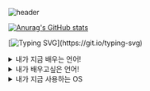 ![header](https://capsule-render.vercel.app/api?type=venom&height=200&color=7fc7d9&text=Student%20Developer&stroke=7fc7d9)

[![Anurag's GitHub stats](https://github-readme-stats.vercel.app/api?username=choitjddn0311)](https://github.com/anuraghazra/github-readme-stats)

[![Typing SVG](https://readme-typing-svg.demolab.com?font=Fira+Code&weight=900&pause=1000&color=646464&random=false&width=435&lines=%EA%B0%9C%EB%B0%9C%EC%9E%90%EB%A5%BC+%EA%BF%88%EA%BE%B8%EB%8A%94+2%ED%95%99%EB%85%84+%EA%B3%A0%EB%93%B1%ED%95%99%EC%83%9D%EC%9E%85%EB%8B%88%EB%8B%A4!!)](https://git.io/typing-svg)

<details>
<summary>
  내가 지금 배우는 언어!
</summary>
  ![html](https://img.shields.io/badge/HTML5-E34F26?style=for-the-badge&logo=html5&logoColor=white)
  ![css](https://img.shields.io/badge/CSS3-1572B6?style=for-the-badge&logo=css3&logoColor=white)
  ![js](https://img.shields.io/badge/JavaScript-F7DF1E?style=for-the-badge&logo=JavaScript&logoColor=white)
  ![python](https://img.shields.io/badge/Python-3776AB?style=for-the-badge&logo=python&logoColor=white)
</details>

<details>
<summary>
  내가 배우고싶은 언어!
</summary>
  ![c](https://img.shields.io/badge/C-00599C?style=for-the-badge&logo=c&logoColor=white)
  ![php](https://img.shields.io/badge/PHP-777BB4?style=for-the-badge&logo=php&logoColor=white)
  ![react](https://img.shields.io/badge/React-20232A?style=for-the-badge&logo=react&logoColor=61DAFB)
  ![java](https://img.shields.io/badge/Java-ED8B00?style=for-the-badge&logo=openjdk&logoColor=white)
  ![c++](https://img.shields.io/badge/C%2B%2B-00599C?style=for-the-badge&logo=c%2B%2B&logoColor=white)
</details>

<details>
<summary>
  내가 지금 사용하는 OS
</summary>
  ![windows](https://img.shields.io/badge/Windows-0078D6?style=for-the-badge&logo=windows&logoColor=white)
</details>
